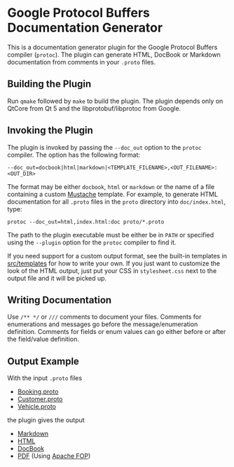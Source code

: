 # Google Protocol Buffers<br>Documentation Generator

This is a documentation generator plugin for the Google Protocol
Buffers compiler (`protoc`). The plugin can generate HTML, DocBook
or Markdown documentation from comments in your `.proto` files.

## Building the Plugin

Run `qmake` followed by `make` to build the plugin. The plugin
depends only on QtCore from Qt 5 and the libprotobuf/libprotoc
from Google.

## Invoking the Plugin

The plugin is invoked by passing the `--doc_out` option to the
`protoc` compiler. The option has the following format:

    --doc_out=docbook|html|markdown|<TEMPLATE_FILENAME>,<OUT_FILENAME>:<OUT_DIR>

The format may be either `docbook`, `html` or `markdown` or the
name of a file containing a custom [Mustache][mustache] template.
For example, to generate HTML documentation for all `.proto` files
in the `proto` directory into `doc/index.html`, type:

    protoc --doc_out=html,index.html:doc proto/*.proto

The path to the plugin executable must be either be in `PATH` or
specified using the `--plugin` option for the `protoc` compiler to
find it.

If you need support for a custom output format, see the built-in
templates in [src/templates](src/templates) for how to write your
own. If you just want to customize the look of the HTML output,
just put your CSS in `stylesheet.css` next to the output file and
it will be picked up.

## Writing Documentation

Use `/** */` or `///` comments to document your files. Comments
for enumerations and messages go before the message/enumeration
definition. Comments for fields or enum values can go either
before or after the field/value definition.

## Output Example

With the input `.proto` files

* [Booking.proto](examples/proto/Booking.proto)
* [Customer.proto](examples/proto/Customer.proto)
* [Vehicle.proto](examples/proto/Vehicle.proto)

the plugin gives the output

* [Markdown](examples/doc/example.md)
* [HTML][html_preview]
* [DocBook](examples/doc/example.docbook)
* [PDF](examples/doc/example.pdf?raw=true) (Using [Apache FOP][fop])


[mustache]: http://mustache.github.io/ "Mustache - Logic-less templates"
[fop]: http://xmlgraphics.apache.org/fop/ "Apache™ FOP (Formatting Objects Processor)"
[html_preview]: https://rawgit.com/estan/protoc-gen-doc/master/examples/doc/example.html "HTML Example Output"
